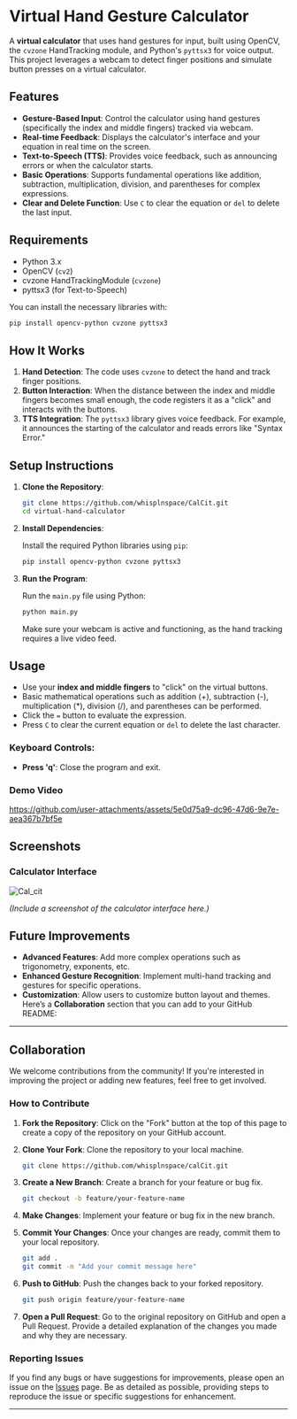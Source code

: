 # Virtual Hand Gesture Calculator

A **virtual calculator** that uses hand gestures for input, built using OpenCV, the `cvzone` HandTracking module, and Python's `pyttsx3` for voice output. This project leverages a webcam to detect finger positions and simulate button presses on a virtual calculator.

## Features

- **Gesture-Based Input**: Control the calculator using hand gestures (specifically the index and middle fingers) tracked via webcam.
- **Real-time Feedback**: Displays the calculator's interface and your equation in real time on the screen.
- **Text-to-Speech (TTS)**: Provides voice feedback, such as announcing errors or when the calculator starts.
- **Basic Operations**: Supports fundamental operations like addition, subtraction, multiplication, division, and parentheses for complex expressions.
- **Clear and Delete Function**: Use `C` to clear the equation or `del` to delete the last input.


## Requirements

- Python 3.x
- OpenCV (`cv2`)
- cvzone HandTrackingModule (`cvzone`)
- pyttsx3 (for Text-to-Speech)

You can install the necessary libraries with:

```bash
pip install opencv-python cvzone pyttsx3
```

## How It Works

1. **Hand Detection**: The code uses `cvzone` to detect the hand and track finger positions.
2. **Button Interaction**: When the distance between the index and middle fingers becomes small enough, the code registers it as a "click" and interacts with the buttons.
3. **TTS Integration**: The `pyttsx3` library gives voice feedback. For example, it announces the starting of the calculator and reads errors like "Syntax Error."

## Setup Instructions

1. **Clone the Repository**:

   ```bash
   git clone https://github.com/whisplnspace/CalCit.git
   cd virtual-hand-calculator
   ```

2. **Install Dependencies**:

   Install the required Python libraries using `pip`:

   ```bash
   pip install opencv-python cvzone pyttsx3
   ```

3. **Run the Program**:

   Run the `main.py` file using Python:

   ```bash
   python main.py
   ```

   Make sure your webcam is active and functioning, as the hand tracking requires a live video feed.

## Usage

- Use your **index and middle fingers** to "click" on the virtual buttons.
- Basic mathematical operations such as addition (+), subtraction (-), multiplication (*), division (/), and parentheses can be performed.
- Click the `=` button to evaluate the expression.
- Press `C` to clear the current equation or `del` to delete the last character.

### Keyboard Controls:

- **Press 'q'**: Close the program and exit.

### Demo Video


https://github.com/user-attachments/assets/5e0d75a9-dc96-47d6-9e7e-aea367b7bf5e


## Screenshots

### Calculator Interface

![Cal_cit](https://github.com/user-attachments/assets/3e9e2d3e-cc5a-47ad-923d-ab3cfdd1eb92)

*(Include a screenshot of the calculator interface here.)*

## Future Improvements

- **Advanced Features**: Add more complex operations such as trigonometry, exponents, etc.
- **Enhanced Gesture Recognition**: Implement multi-hand tracking and gestures for specific operations.
- **Customization**: Allow users to customize button layout and themes.
Here’s a **Collaboration** section that you can add to your GitHub README:

---

## Collaboration

We welcome contributions from the community! If you're interested in improving the project or adding new features, feel free to get involved.

### How to Contribute

1. **Fork the Repository**: Click on the "Fork" button at the top of this page to create a copy of the repository on your GitHub account.
   
2. **Clone Your Fork**: Clone the repository to your local machine.

   ```bash
   git clone https://github.com/whisplnspace/calCit.git
   ```

3. **Create a New Branch**: Create a branch for your feature or bug fix.

   ```bash
   git checkout -b feature/your-feature-name
   ```

4. **Make Changes**: Implement your feature or bug fix in the new branch.

5. **Commit Your Changes**: Once your changes are ready, commit them to your local repository.

   ```bash
   git add .
   git commit -m "Add your commit message here"
   ```

6. **Push to GitHub**: Push the changes back to your forked repository.

   ```bash
   git push origin feature/your-feature-name
   ```

7. **Open a Pull Request**: Go to the original repository on GitHub and open a Pull Request. Provide a detailed explanation of the changes you made and why they are necessary.

### Reporting Issues

If you find any bugs or have suggestions for improvements, please open an issue on the [Issues](https://github.com/whisplnspace/CalCit/issues) page. Be as detailed as possible, providing steps to reproduce the issue or specific suggestions for enhancement.

---
